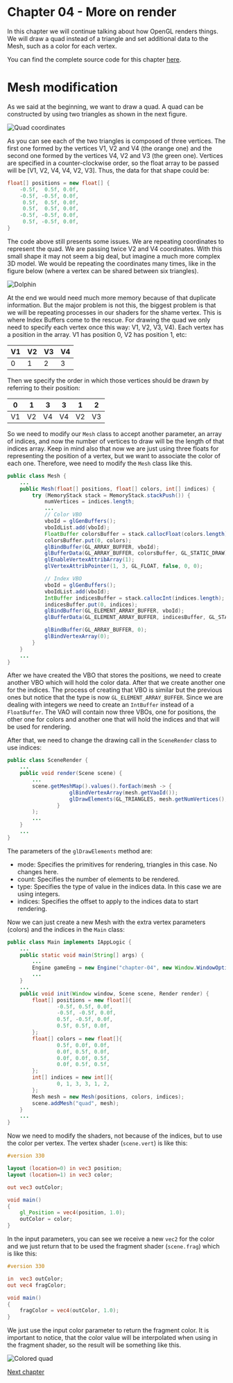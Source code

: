 # Chapter 04 - More on render

In this chapter we will continue talking about how OpenGL renders things. We will draw a quad instead of a triangle and set additional data to the Mesh, such as a color for each vertex.

You can find the complete source code for this chapter [here](https://github.com/lwjglgamedev/lwjglbook/chapter-04).

# Mesh modification

As we said at the beginning, we want to draw a quad. A quad can be constructed by using two triangles as shown in the next figure.

![Quad coordinates](quad_coordinates.png)

As you can see each of the two triangles is composed of three vertices. The first one formed by the vertices V1, V2 and V4 \(the orange one\) and the second one formed by the vertices V4, V2 and V3 \(the green one\). Vertices are specified in a counter-clockwise order, so the float array to be passed will be \[V1, V2, V4, V4, V2, V3\]. Thus, the data for that shape could be:

```java
float[] positions = new float[] {
    -0.5f,  0.5f, 0.0f,
    -0.5f, -0.5f, 0.0f,
     0.5f,  0.5f, 0.0f,
     0.5f,  0.5f, 0.0f,
    -0.5f, -0.5f, 0.0f,
     0.5f, -0.5f, 0.0f,
}
```

The code above still presents some issues. We are repeating coordinates to represent the quad. We are passing twice V2 and V4 coordinates. With this small shape it may not seem a big deal, but imagine a much more complex 3D model. We would be repeating the coordinates many times, like in the figure below \(where a vertex can be shared between six triangles\).

![Dolphin](dolphin.png)

At the end we would need much more memory because of that duplicate information. But the major problem is not this, the biggest problem is that we will be repeating processes in our shaders for the shame vertex. This is where Index Buffers come to the rescue. For drawing the quad we only need to specify each vertex once this way: V1, V2, V3, V4\). Each vertex has a position in the array. V1 has position 0, V2 has position 1, etc:

| V1 | V2 | V3 | V4 |
| --- | --- | --- | --- |
| 0 | 1 | 2 | 3 |

Then we specify the order in which those vertices should be drawn by referring to their position:

| 0 | 1 | 3 | 3 | 1 | 2 |
| --- | --- | --- | --- | --- | --- |
| V1 | V2 | V4 | V4 | V2 | V3 |

So we need to modify our `Mesh` class to accept another parameter, an array of indices, and now the number of vertices to draw will be the length of that indices array. Keep in mind also that now we are just using three floats for representing the position of a vertex, but we want to associate the color of each one. Therefore, wee need to modify the `Mesh` class like this.

```java
public class Mesh {
    ...
    public Mesh(float[] positions, float[] colors, int[] indices) {
        try (MemoryStack stack = MemoryStack.stackPush()) {
            numVertices = indices.length;
            ...
            // Color VBO
            vboId = glGenBuffers();
            vboIdList.add(vboId);
            FloatBuffer colorsBuffer = stack.callocFloat(colors.length);
            colorsBuffer.put(0, colors);
            glBindBuffer(GL_ARRAY_BUFFER, vboId);
            glBufferData(GL_ARRAY_BUFFER, colorsBuffer, GL_STATIC_DRAW);
            glEnableVertexAttribArray(1);
            glVertexAttribPointer(1, 3, GL_FLOAT, false, 0, 0);

            // Index VBO
            vboId = glGenBuffers();
            vboIdList.add(vboId);
            IntBuffer indicesBuffer = stack.callocInt(indices.length);
            indicesBuffer.put(0, indices);
            glBindBuffer(GL_ELEMENT_ARRAY_BUFFER, vboId);
            glBufferData(GL_ELEMENT_ARRAY_BUFFER, indicesBuffer, GL_STATIC_DRAW);

            glBindBuffer(GL_ARRAY_BUFFER, 0);
            glBindVertexArray(0);
        } 
    }
    ...
}           
```

After we have created the VBO that stores the positions, we need to create another VBO which will hold the color data. After that we create another one for the indices. The process of creating that VBO is similar but the previous ones but notice that the type is now `GL_ELEMENT_ARRAY_BUFFER`. Since we are dealing with integers we need to create an `IntBuffer` instead of a `FloatBuffer`. The VAO will contain now three VBOs, one for positions, the other one for colors and another one that will hold the indices and that will be used for rendering.

After that, we need to change the drawing call in the `SceneRender` class to use indices:
```java
public class SceneRender {
    ...
    public void render(Scene scene) {
        ...
        scene.getMeshMap().values().forEach(mesh -> {
                    glBindVertexArray(mesh.getVaoId());
                    glDrawElements(GL_TRIANGLES, mesh.getNumVertices(), GL_UNSIGNED_INT, 0);
                }
        );
        ...
    }
    ...
}
```

The parameters of the `glDrawElements` method are:

* mode: Specifies the primitives for rendering, triangles in this case. No changes here.
* count: Specifies the number of elements to be rendered.
* type: Specifies the type of value in the indices data. In this case we are using integers.
* indices: Specifies the offset to apply to the indices data to start rendering.

Now we can just create a new Mesh with the extra vertex parameters (colors) and the indices in the `Main` class:
```java
public class Main implements IAppLogic {
    ...
    public static void main(String[] args) {
        ...
        Engine gameEng = new Engine("chapter-04", new Window.WindowOptions(), main);
        ...
    }
    ...
    public void init(Window window, Scene scene, Render render) {
        float[] positions = new float[]{
                -0.5f, 0.5f, 0.0f,
                -0.5f, -0.5f, 0.0f,
                0.5f, -0.5f, 0.0f,
                0.5f, 0.5f, 0.0f,
        };
        float[] colors = new float[]{
                0.5f, 0.0f, 0.0f,
                0.0f, 0.5f, 0.0f,
                0.0f, 0.0f, 0.5f,
                0.0f, 0.5f, 0.5f,
        };
        int[] indices = new int[]{
                0, 1, 3, 3, 1, 2,
        };
        Mesh mesh = new Mesh(positions, colors, indices);
        scene.addMesh("quad", mesh);
    }
    ...
}
```

Now we need to modify the shaders, not because of the indices, but to use the color per vertex. The vertex shader (`scene.vert`) is like this:
```glsl
#version 330

layout (location=0) in vec3 position;
layout (location=1) in vec3 color;

out vec3 outColor;

void main()
{
    gl_Position = vec4(position, 1.0);
    outColor = color;
}
```

In the input parameters, you can see we receive a new `vec2` for the color and we just return that to be used the fragment shader (`scene.frag`) which is like this:
```glsl
#version 330

in  vec3 outColor;
out vec4 fragColor;

void main()
{
    fragColor = vec4(outColor, 1.0);
}
```

We just use the input color parameter to return the fragment color. It is important to notice, that the color value will be interpolated when using in the fragment shader, so the result will be something like this.

![Colored quad](colored_quad.png)

[Next chapter](../chapter-05/chapter-05.md)